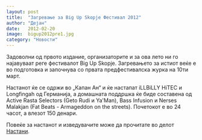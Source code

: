 ```yaml
---
layout: post
title:  "Загревање за Big Up Skopje Фестивал 2012"
author: "Дејан"
date:   2012-02-20
image:  bigup2012pre1.jpg
category: "Новости"
---
```


Задоволни од првото издание, организаторите и за ова лето ни го најавуваат реге фестивалот Big Up Skopje. Загревањето 
за истиот веќе е во подготовка и започнува со првата предфестивалска журка на 10ти март.

Настанот ќе се одржи во „Капан Ан“ и ќе настапат iLLBiLLY HiTEC и Longfingah од Германија, а домашната поддршка ќе биде 
составена од Active Rasta Selectors (Geto Rudi и Ya'Man), Bass Infusion и Nerses Malakjan (Fat Beats - Armageddon on 
the streets). Почетокот е во 24 часот, а влезот 150 денари.

Повеќе за настанот и изведувачите може да прочитате во делот [Настани](/nastan/illbilly-hitec-ft-longfingah-kapan-an).
